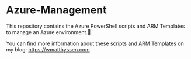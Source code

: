 # Azure-Management
This repository contains the Azure PowerShell scripts and ARM Templates to manage an Azure environment.🚀

You can find more information about these scripts and ARM Templates on my blog: https://wmatthyssen.com
